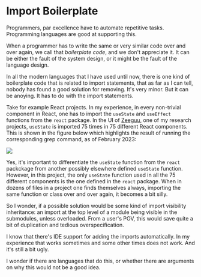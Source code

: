 # Import Boilerplate

Programmers, par excellence have to automate repetitive tasks. 
Programming languages are good at supporting this. 

When a programmer has to write the same or very similar code over and over again, we call that *boilerplate code*, and we don't appreciate it. It can be either the fault of the system design, or it might be the fault of the language design. 

In all the modern languages that I have used until now, there is one kind of boilerplate code that is related to import statements, that as far as I can tell, nobody has found a good solution for removing. It's very minor. But it can be anoying. It has to do with the import statements. 

Take for example React projects. In my experience, in every non-trivial component in React, one has to import the `useState` and `useEffect` functions from the `react` package. In the UI of [Zeeguu](../projects/zeeguu.md), one of my research projects, `useState` is imported 75 times in 75 different React components. This is shown in the figure below which highlights the result of running the corresponding grep command, as of February 2023:

![](../docs/assets/use_state_imports.png)

Yes, it's important to differentiate the `useState` function from the `react` packckage from another possibly elsewhere defined `useState` function. However, in this project, the only `useState` function used in all the 75 different components is the one defined in the `react` package. When in dozens of files in a project one finds themselves always, importing the same function or class over and over again, it becomes a bit silly.

So I wonder, if a possible solution would be some kind of import visibility inheritance: an import at the top level of a module being visible in the submodules, unless overloaded. From a user's POV, this would save quite a bit of duplication and tedious overspecification. 

I know that there's IDE support for adding the imports automatically. In my experience that works sometimes and some other times does not work. And it's still a bit ugly.

I wonder if there are languages that do this, or whether there are arguments on why this would not be a good idea. 


